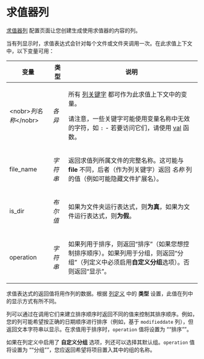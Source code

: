 # 求值器列

[求值器列](/Manual/preferences/preferences_categories/file_display_columns/evaluator_columns.zh.md) 配置页面让您创建生成使用求值器的内容的列。

当有列显示时，求值表达式会针对每个文件或文件夹调用一次。在此求值上下文中，以下变量可用：

<table>
<thead><tr><th>
变量</th><th>
类型</th><th>
说明
</th></tr></thead><tbody><tr><td>

\<nobr\>*列名称*\</nobr\></td><td>

*各异*</td><td>

所有 [列关键字](/Manual/reference/metadata_keywords/keywords_for_columns.zh.md) 都可作为此求值上下文中的变量。

请注意，一些关键字可能使用变量名称中无效的字符，如 `:` - 若要访问它们，请使用 [val](/Manual/reference/evaluator/val.zh.md) 函数。
</td></tr><tr><td>
file_name</td><td>

*字符串*</td><td>

返回求值列所属文件的完整名称。这可能与 **file** 不同，后者（作为列关键字）返回 *名称* 列的值（例如可能隐藏文件扩展名）。
</td></tr><tr><td>
is_dir</td><td>

*布尔值*</td><td>

如果为文件夹运行表达式，则**为真**，如果为文件运行表达式，则**为假**。
</td></tr><tr><td>
operation</td><td>

*字符串*</td><td>

如果列用于排序，则返回“排序”（如果您想控制排序顺序）。如果列用于分组，则返回“分组”（列定义中必须启用**自定义分组**选项）。否则返回“显示”。
</td></tr></tbody>
</table>

求值表达式的返回值将用作列的数据。根据 [列定义](/Manual/preferences/preferences_categories/file_display_columns/evaluator_columns.zh.md) 中的 **类型** 设置，此值在列中的显示方式有所不同。

列可以通过在调用它们来建立排序顺序时返回不同的值来控制其排序顺序。例如，您的列可能希望按正确的日期顺序进行排序（例如，基于 `modifieddate` 列），但返回文本字符串以显示。在求值用于排序时，`operation` 值将设置为 ““排序””。

如果在列定义中启用了 **自定义分组** 选项，列还可以选择其默认组。`operation` 值将设置为 ““分组””，您应返回希望将项目置入其中的组的名称。